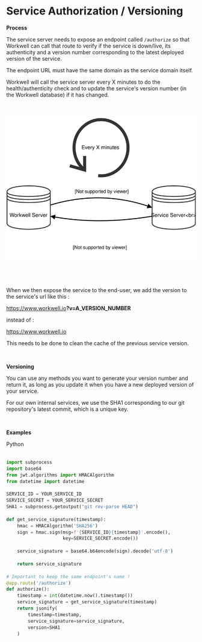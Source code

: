 # Service Authorization / Versioning #

**Process**

The service server needs to expose an endpoint called `/authorize` so that Workwell can call that route to verify if the service is down/live, its authenticity and a version number corresponding to the latest deployed version of the service. 

The endpoint URL must have the same domain as the service domain itself.

Workwell will call the service server every X minutes to do the health/authenticity check and to update the service's version number (in the Workwell database) if it has changed.

<br/>
<center>

![alt text](../images/service-authorization.svg "service-authenticity")

</center>
<br/>
<br/>

When we then expose the service to the end-user, we add the version to the service's url like this :

https://www.workwell.io<b>?v=A_VERSION_NUMBER</b>

instead of :

https://www.workwell.io

This needs to be done to clean the cache of the previous service version.

<br/>

**Versioning**

You can use any methods you want to generate your version number and return it, as long as you update it when you have a new deployed version of your service.

For our own internal services, we use the SHA1 corresponding to our git repository's latest commit, which is a unique key.

<br/>

**Examples**

Python
```python

import subprocess
import base64
from jwt.algorithms import HMACAlgorithm
from datetime import datetime

SERVICE_ID = YOUR_SERVICE_ID
SERVICE_SECRET = YOUR_SERVICE_SECRET
SHA1 = subprocess.getoutput("git rev-parse HEAD")

def get_service_signature(timestamp):
    hmac = HMACAlgorithm('SHA256')
    sign = hmac.sign(msg=f'{SERVICE_ID}{timestamp}'.encode(),
                     key=SERVICE_SECRET.encode())

    service_signature = base64.b64encode(sign).decode('utf-8')

    return service_signature

# Important to keep the same endpoint's name !
@app.route('/authorize')
def authorize():
    timestamp = int(datetime.now().timestamp())
    service_signature = get_service_signature(timestamp)
    return jsonify(
        timestamp=timestamp,
        service_signature=service_signature,
        version=SHA1
    )
```
